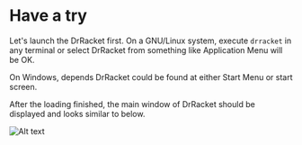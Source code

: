 Have a try
==========

Let's launch the DrRacket first. On a GNU/Linux system, execute `drracket`
in any terminal or select DrRacket from something like Application Menu
will be OK.

On Windows, depends DrRacket could be found at either Start Menu or
start screen.

After the loading finished, 
the main window of DrRacket should be displayed and looks similar to below.

![Alt text](img/drracket.jpg)


